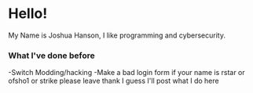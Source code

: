 
# Hello!
My Name is Joshua Hanson, I like programming and cybersecurity.
### What I've done before
-Switch Modding/hacking
-Make a bad login form
if your name is rstar or ofsho1 or strike please leave thank
I guess I'll post what I do here
